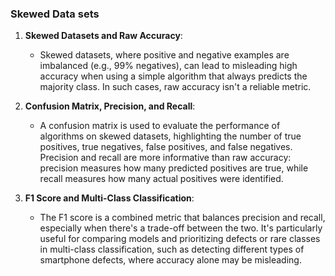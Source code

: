 ### Skewed Data sets

1. **Skewed Datasets and Raw Accuracy**: 
   - Skewed datasets, where positive and negative examples are imbalanced (e.g., 99% negatives), can lead to misleading high accuracy when using a simple algorithm that always predicts the majority class. In such cases, raw accuracy isn't a reliable metric.

2. **Confusion Matrix, Precision, and Recall**: 
   - A confusion matrix is used to evaluate the performance of algorithms on skewed datasets, highlighting the number of true positives, true negatives, false positives, and false negatives. Precision and recall are more informative than raw accuracy: precision measures how many predicted positives are true, while recall measures how many actual positives were identified.

3. **F1 Score and Multi-Class Classification**: 
   - The F1 score is a combined metric that balances precision and recall, especially when there's a trade-off between the two. It's particularly useful for comparing models and prioritizing defects or rare classes in multi-class classification, such as detecting different types of smartphone defects, where accuracy alone may be misleading.
